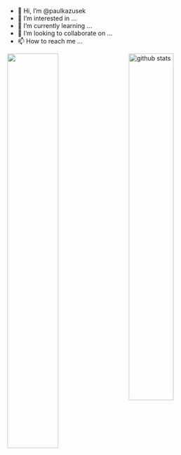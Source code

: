- 👋 Hi, I’m @paulkazusek
- 👀 I’m interested in ...
- 🌱 I’m currently learning ...
- 💞️ I’m looking to collaborate on ...
- 📫 How to reach me ...

<!---
paulkazusek/paulkazusek is a ✨ special ✨ repository because its `README.md` (this file) appears on your GitHub profile.
You can click the Preview link to take a look at your changes.
--->

<img src="https://github-readme-stats.vercel.app/api?username=paulkazusek&show_icons=true&theme=gotham" alt="github stats" width="45%" align="right" />

<img src="https://github-readme-streak-stats.herokuapp.com?user=paulkazusek&theme=dark" width="48%" />
